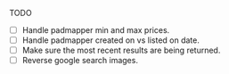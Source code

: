 TODO
- [ ] Handle padmapper min and max prices.
- [ ] Handle padmapper created on vs listed on date.
- [ ] Make sure the most recent results are being returned.
- [ ] Reverse google search images.
